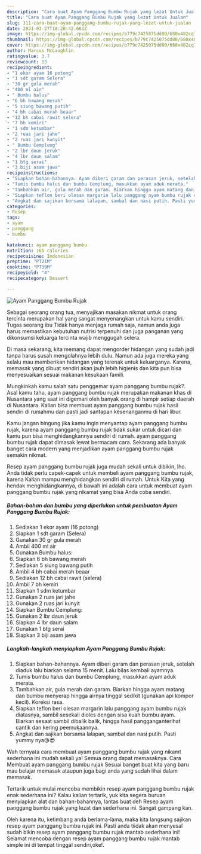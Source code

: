 ```yaml
---
description: "Cara buat Ayam Panggang Bumbu Rujak yang lezat Untuk Jualan"
title: "Cara buat Ayam Panggang Bumbu Rujak yang lezat Untuk Jualan"
slug: 311-cara-buat-ayam-panggang-bumbu-rujak-yang-lezat-untuk-jualan
date: 2021-03-27T18:28:42.661Z
image: https://img-global.cpcdn.com/recipes/b779c7425075dd80/680x482cq70/ayam-panggang-bumbu-rujak-foto-resep-utama.jpg
thumbnail: https://img-global.cpcdn.com/recipes/b779c7425075dd80/680x482cq70/ayam-panggang-bumbu-rujak-foto-resep-utama.jpg
cover: https://img-global.cpcdn.com/recipes/b779c7425075dd80/680x482cq70/ayam-panggang-bumbu-rujak-foto-resep-utama.jpg
author: Marcus McLaughlin
ratingvalue: 3.7
reviewcount: 13
recipeingredient:
- "1 ekor ayam 16 potong"
- "1 sdt garam Selera"
- "30 gr gula merah"
- "400 ml air"
- " Bumbu halus"
- "6 bh bawang merah"
- "5 siung bawang putih"
- "4 bh cabai merah beaar"
- "12 bh cabai rawit selera"
- "7 bh kemiri"
- "1 sdm ketumbar"
- "2 ruas jari jahe"
- "2 ruas jari kunyit"
- " Bumbu Cemplung"
- "2 lbr daun jeruk"
- "4 lbr daun salam"
- "1 btg serai"
- "3 biji asam jawa"
recipeinstructions:
- "Siapkan bahan-bahannya. Ayam diberi garam dan perasan jeruk, setelah diaduk lalu biarkan selama 15 menit. Lalu bilas kembali ayamnya."
- "Tumis bumbu halus dan bumbu Cemplung, masukkan ayam aduk merata."
- "Tambahkan air, gula merah dan garam. Biarkan hingga ayam matang dan bumbu menyerap hingga airnya tinggal sedikit (gunakan api kompor kecil). Koreksi rasa."
- "Siapkan teflon beri olesan margarin lalu panggang ayam bumbu rujak diatasnya, sambil sesekali dioles dengan sisa kuah bumbu ayam. Biarkan sesaat sambil dibalik balik, hingga hasil pangganganterihat cantik dan kering peemukaannya."
- "Angkat dan sajikan bersama lalapan, sambal dan nasi putih. Pasti yummy nya😘😍"
categories:
- Resep
tags:
- ayam
- panggang
- bumbu

katakunci: ayam panggang bumbu 
nutrition: 165 calories
recipecuisine: Indonesian
preptime: "PT21M"
cooktime: "PT39M"
recipeyield: "4"
recipecategory: Dessert

---
```



![Ayam Panggang Bumbu Rujak](https://img-global.cpcdn.com/recipes/b779c7425075dd80/680x482cq70/ayam-panggang-bumbu-rujak-foto-resep-utama.jpg)

Sebagai seorang orang tua, menyajikan masakan nikmat untuk orang tercinta merupakan hal yang sangat menyenangkan untuk kamu sendiri. Tugas seorang ibu Tidak hanya menjaga rumah saja, namun anda juga harus memastikan kebutuhan nutrisi terpenuhi dan juga panganan yang dikonsumsi keluarga tercinta wajib menggugah selera.

Di masa  sekarang, kita memang dapat mengorder hidangan yang sudah jadi tanpa harus susah mengolahnya lebih dulu. Namun ada juga mereka yang selalu mau memberikan hidangan yang terenak untuk keluarganya. Karena, memasak yang dibuat sendiri akan jauh lebih higienis dan kita pun bisa menyesuaikan sesuai makanan kesukaan famili. 



Mungkinkah kamu salah satu penggemar ayam panggang bumbu rujak?. Asal kamu tahu, ayam panggang bumbu rujak merupakan makanan khas di Nusantara yang saat ini digemari oleh banyak orang di hampir setiap daerah di Nusantara. Kalian bisa membuat ayam panggang bumbu rujak hasil sendiri di rumahmu dan pasti jadi santapan kesenanganmu di hari libur.

Kamu jangan bingung jika kamu ingin menyantap ayam panggang bumbu rujak, karena ayam panggang bumbu rujak tidak sukar untuk dicari dan kamu pun bisa menghidangkannya sendiri di rumah. ayam panggang bumbu rujak dapat dimasak lewat bermacam cara. Sekarang ada banyak banget cara modern yang menjadikan ayam panggang bumbu rujak semakin nikmat.

Resep ayam panggang bumbu rujak juga mudah sekali untuk dibikin, lho. Anda tidak perlu capek-capek untuk membeli ayam panggang bumbu rujak, karena Kalian mampu menghidangkan sendiri di rumah. Untuk Kita yang hendak menghidangkannya, di bawah ini adalah cara untuk membuat ayam panggang bumbu rujak yang nikamat yang bisa Anda coba sendiri.

<!--inarticleads1-->

##### Bahan-bahan dan bumbu yang diperlukan untuk pembuatan Ayam Panggang Bumbu Rujak:

1. Sediakan 1 ekor ayam (16 potong)
1. Siapkan 1 sdt garam (Selera)
1. Gunakan 30 gr gula merah
1. Ambil 400 ml air
1. Gunakan  Bumbu halus:
1. Siapkan 6 bh bawang merah
1. Sediakan 5 siung bawang putih
1. Ambil 4 bh cabai merah beaar
1. Sediakan 12 bh cabai rawit (selera)
1. Ambil 7 bh kemiri
1. Siapkan 1 sdm ketumbar
1. Gunakan 2 ruas jari jahe
1. Gunakan 2 ruas jari kunyit
1. Siapkan  Bumbu Cemplung:
1. Gunakan 2 lbr daun jeruk
1. Siapkan 4 lbr daun salam
1. Gunakan 1 btg serai
1. Siapkan 3 biji asam jawa




<!--inarticleads2-->

##### Langkah-langkah menyiapkan Ayam Panggang Bumbu Rujak:

1. Siapkan bahan-bahannya. Ayam diberi garam dan perasan jeruk, setelah diaduk lalu biarkan selama 15 menit. Lalu bilas kembali ayamnya.
1. Tumis bumbu halus dan bumbu Cemplung, masukkan ayam aduk merata.
1. Tambahkan air, gula merah dan garam. Biarkan hingga ayam matang dan bumbu menyerap hingga airnya tinggal sedikit (gunakan api kompor kecil). Koreksi rasa.
1. Siapkan teflon beri olesan margarin lalu panggang ayam bumbu rujak diatasnya, sambil sesekali dioles dengan sisa kuah bumbu ayam. Biarkan sesaat sambil dibalik balik, hingga hasil pangganganterihat cantik dan kering peemukaannya.
1. Angkat dan sajikan bersama lalapan, sambal dan nasi putih. Pasti yummy nya😘😍




Wah ternyata cara membuat ayam panggang bumbu rujak yang nikamt sederhana ini mudah sekali ya! Semua orang dapat memasaknya. Cara Membuat ayam panggang bumbu rujak Sesuai banget buat kita yang baru mau belajar memasak ataupun juga bagi anda yang sudah lihai dalam memasak.

Tertarik untuk mulai mencoba membikin resep ayam panggang bumbu rujak enak sederhana ini? Kalau kalian tertarik, yuk kita segera buruan menyiapkan alat dan bahan-bahannya, lantas buat deh Resep ayam panggang bumbu rujak yang lezat dan sederhana ini. Sangat gampang kan. 

Oleh karena itu, ketimbang anda berlama-lama, maka kita langsung sajikan resep ayam panggang bumbu rujak ini. Pasti anda tiidak akan menyesal sudah bikin resep ayam panggang bumbu rujak mantab sederhana ini! Selamat mencoba dengan resep ayam panggang bumbu rujak mantab simple ini di tempat tinggal sendiri,oke!.

